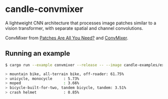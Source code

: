 # candle-convmixer

A lightweight CNN architecture that processes image patches similar to a vision transformer, with separate spatial and channel convolutions.

ConvMixer from [Patches Are All You Need?](https://huggingface.co/papers/2201.09792) and [ConvMixer](https://github.com/locuslab/convmixer). 

## Running an example

```bash
$ cargo run --example convmixer --release -- --image candle-examples/examples/yolo-v8/assets/bike.jpg

> mountain bike, all-terrain bike, off-roader: 61.75%
> unicycle, monocycle     : 5.73%
> moped                   : 3.66%
> bicycle-built-for-two, tandem bicycle, tandem: 3.51%
> crash helmet            : 0.85%
```
